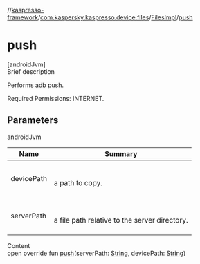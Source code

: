//[kaspresso-framework](../../index.md)/[com.kaspersky.kaspresso.device.files](../index.md)/[FilesImpl](index.md)/[push](push.md)



# push  
[androidJvm]  
Brief description  




Performs adb push.



Required Permissions: INTERNET.





## Parameters  
  
androidJvm  
  
|  Name|  Summary| 
|---|---|
| devicePath| <br><br>a path to copy.<br><br>
| serverPath| <br><br>a file path relative to the server directory.<br><br>
  
  
Content  
open override fun [push](push.md)(serverPath: [String](https://kotlinlang.org/api/latest/jvm/stdlib/kotlin/-string/index.html), devicePath: [String](https://kotlinlang.org/api/latest/jvm/stdlib/kotlin/-string/index.html))  



